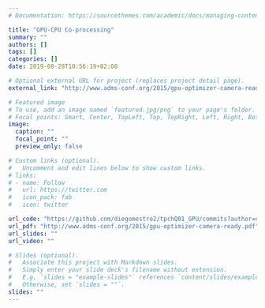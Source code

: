 ```yaml
---
# Documentation: https://sourcethemes.com/academic/docs/managing-content/

title: "GPU-CPU Co-processing"
summary: ""
authors: []
tags: []
categories: []
date: 2019-08-28T10:56:19+02:00

# Optional external URL for project (replaces project detail page).
external_link: "http://www.adms-conf.org/2015/gpu-optimizer-camera-ready.pdf"

# Featured image
# To use, add an image named `featured.jpg/png` to your page's folder.
# Focal points: Smart, Center, TopLeft, Top, TopRight, Left, Right, BottomLeft, Bottom, BottomRight.
image:
  caption: ""
  focal_point: ""
  preview_only: false

# Custom links (optional).
#   Uncomment and edit lines below to show custom links.
# links:
# - name: Follow
#   url: https://twitter.com
#   icon_pack: fab
#   icon: twitter

url_code: "https://github.com/diegomestre2/tpchQ01_GPU/commits?author=diegomestre2"
url_pdf: "http://www.adms-conf.org/2015/gpu-optimizer-camera-ready.pdf"
url_slides: ""
url_video: ""

# Slides (optional).
#   Associate this project with Markdown slides.
#   Simply enter your slide deck's filename without extension.
#   E.g. `slides = "example-slides"` references `content/slides/example-slides.md`.
#   Otherwise, set `slides = ""`.
slides: ""
---
```


